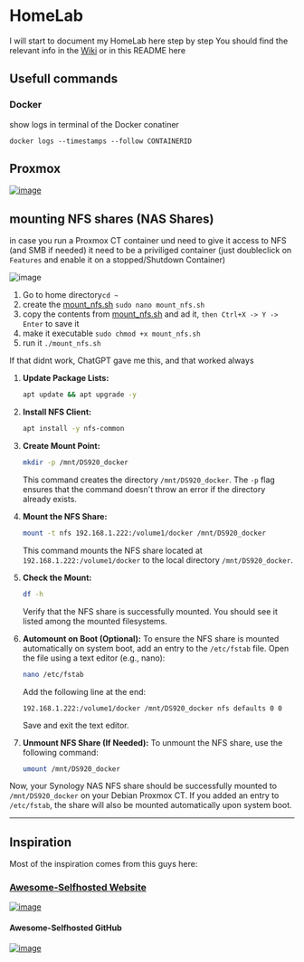 # HomeLab

I will start to document my HomeLab here step by step
You should find the relevant info in the [Wiki](https://github.com/GSB-Deleven/HomeLab/wiki) or in this README here

## Usefull commands
### Docker
show logs in terminal of the Docker conatiner
```
docker logs --timestamps --follow CONTAINERID
```
## Proxmox
[![image](https://github.com/GSB-Deleven/HomeLab/assets/35196079/8276e582-e2cf-4dc7-9313-06dc8e1729d4)](https://tteck.github.io/Proxmox/)
  
## mounting NFS shares (NAS Shares)
  
in case you run a Proxmox CT container und need to give it access to NFS (and SMB if needed)
it need to be a priviliged container
(just doubleclick on `Features` and enable it on a stopped/Shutdown Container)

![image](https://github.com/GSB-Deleven/HomeLab/assets/35196079/0fa38b61-258a-438d-84a6-a87c5289b261)
  
1. Go to home directory`cd ~`
2. create the [mount_nfs.sh](mount_nfs.sh) `sudo nano mount_nfs.sh`
3. copy the contents from [mount_nfs.sh](mount_nfs.sh) and ad it, `then Ctrl+X -> Y -> Enter` to save it
4. make it executable `sudo chmod +x mount_nfs.sh`
5. run it `./mount_nfs.sh`
  
If that didnt work, ChatGPT gave me this, and that worked always
1. **Update Package Lists:**
   ```bash
   apt update && apt upgrade -y
   ```

2. **Install NFS Client:**
   ```bash
   apt install -y nfs-common
   ```

3. **Create Mount Point:**
   ```bash
   mkdir -p /mnt/DS920_docker
   ```

   This command creates the directory `/mnt/DS920_docker`. The `-p` flag ensures that the command doesn't throw an error if the directory already exists.

4. **Mount the NFS Share:**
   ```bash
   mount -t nfs 192.168.1.222:/volume1/docker /mnt/DS920_docker
   ```

   This command mounts the NFS share located at `192.168.1.222:/volume1/docker` to the local directory `/mnt/DS920_docker`.

5. **Check the Mount:**
   ```bash
   df -h
   ```

   Verify that the NFS share is successfully mounted. You should see it listed among the mounted filesystems.

6. **Automount on Boot (Optional):**
   To ensure the NFS share is mounted automatically on system boot, add an entry to the `/etc/fstab` file. Open the file using a text editor (e.g., nano):
   ```bash
   nano /etc/fstab
   ```

   Add the following line at the end:
   ```text
   192.168.1.222:/volume1/docker /mnt/DS920_docker nfs defaults 0 0
   ```

   Save and exit the text editor.

7. **Unmount NFS Share (If Needed):**
   To unmount the NFS share, use the following command:
   ```bash
   umount /mnt/DS920_docker
   ```

Now, your Synology NAS NFS share should be successfully mounted to `/mnt/DS920_docker` on your Debian Proxmox CT. If you added an entry to `/etc/fstab`, the share will also be mounted automatically upon system boot.  
  
---
  
## Inspiration
Most of the inspiration comes from this guys here:  
### [Awesome-Selfhosted Website](https://awesome-selfhosted.net/)
[![image](https://github.com/GSB-Deleven/HomeLab/assets/35196079/241ffd9f-1454-490e-bf38-6307738624ab)](https://awesome-selfhosted.net/)  

#### Awesome-Selfhosted GitHub  
[![image](https://github.com/GSB-Deleven/HomeLab/assets/35196079/7009f18b-ba0f-405d-bf6c-2ccb12843b35)](https://github.com/sindresorhus/awesome)
